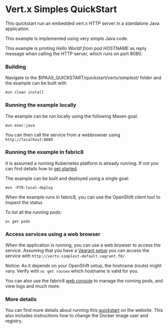 # Vert.x Simples QuickStart

This quickstart run an embedded vert.x HTTP server in a standalone Java application.

This example is implemented using very simple Java code.

This example is printing *Hello World! from pod HOSTNAME* as reply message when calling the HTTP server, which runs on port 8080.


### Building

Navigate to the $IPAAS_QUICKSTART/quickstart/vertx/simplest/ folder and the example can be built with

    mvn clean install


### Running the example locally

The example can be run locally using the following Maven goal:

    mvn exec:java

You can then call the service from a webbrowser using `http://localhost:8080`


### Running the example in fabric8

It is assumed a running Kubernetes platform is already running. If not you can find details how to [get started](http://fabric8.io/guide/getStarted/index.html).

The example can be built and deployed using a single goal:

    mvn -Pf8-local-deploy

When the example runs in fabric8, you can use the OpenShift client tool to inspect the status

To list all the running pods:

    oc get pods

### Access services using a web browser

When the application is running, you can use a web browser to access the service. Assuming that you
have a [Vagrant setup](http://fabric8.io/guide/getStarted/vagrant.html) you can access the service with
`http://vertx-simplest-default.vagrant.f8/`.

Notice: As it depends on your OpenShift setup, the hostname (route) might vary. Verify with `oc get routes` which
hostname is valid for you.

You can also use the fabric8 [web console](http://fabric8.io/guide/console.html) to manage the
running pods, and view logs and much more.

### More details

You can find more details about running this [quickstart](http://fabric8.io/guide/quickstarts/running.html) on the website. This also includes instructions how to change the Docker image user and registry.

